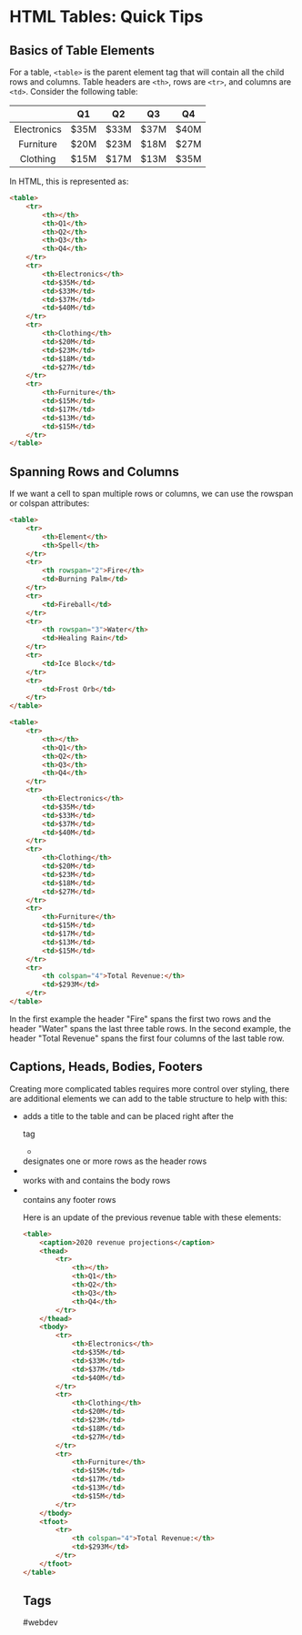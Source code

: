 # HTML Tables: Quick Tips


## Basics of Table Elements
For a table, ```<table>``` is the parent element tag that will contain all the 
child rows and columns. Table headers are ```<th>```, rows are ```<tr>```, and
columns are ```<td>```. Consider the following table:

|               |   Q1      |   Q2      |   Q3      |   Q4
|   :-:         |   -       |   -       |   -       |   -
|   Electronics |   $35M    |   $33M    |   $37M    |   $40M
|   Furniture   |   $20M    |   $23M    |   $18M    |   $27M
|   Clothing    |   $15M    |   $17M    |   $13M    |   $35M

In HTML, this is represented as:
```html
<table>
    <tr>
        <th></th>
        <th>Q1</th>
        <th>Q2</th>
        <th>Q3</th>
        <th>Q4</th>
    </tr>
    <tr>
        <th>Electronics</th>
        <td>$35M</td>
        <td>$33M</td>
        <td>$37M</td>
        <td>$40M</td>
    </tr>
    <tr>
        <th>Clothing</th>
        <td>$20M</td>
        <td>$23M</td>
        <td>$18M</td>
        <td>$27M</td>
    </tr>
    <tr>
        <th>Furniture</th>
        <td>$15M</td>
        <td>$17M</td>
        <td>$13M</td>
        <td>$15M</td>
    </tr>
</table>
```

## Spanning Rows and Columns
If we want a cell to span multiple rows or columns, we  can use the rowspan or
colspan attributes:
```html
<table>
    <tr>
        <th>Element</th>
        <th>Spell</th>
    </tr>
    <tr>
        <th rowspan="2">Fire</th>
        <td>Burning Palm</td>
    </tr>
    <tr>
        <td>Fireball</td>
    </tr>
    <tr>
        <th rowspan="3">Water</th>
        <td>Healing Rain</td>
    </tr>
    <tr>
        <td>Ice Block</td>
    </tr>
    <tr>
        <td>Frost Orb</td>
    </tr>
</table>
```
```html
<table>
    <tr>
        <th></th>
        <th>Q1</th>
        <th>Q2</th>
        <th>Q3</th>
        <th>Q4</th>
    </tr>
    <tr>
        <th>Electronics</th>
        <td>$35M</td>
        <td>$33M</td>
        <td>$37M</td>
        <td>$40M</td>
    </tr>
    <tr>
        <th>Clothing</th>
        <td>$20M</td>
        <td>$23M</td>
        <td>$18M</td>
        <td>$27M</td>
    </tr>
    <tr>
        <th>Furniture</th>
        <td>$15M</td>
        <td>$17M</td>
        <td>$13M</td>
        <td>$15M</td>
    </tr>
    <tr>
        <th colspan="4">Total Revenue:</th>
        <td>$293M</td>
    </tr>
</table>
```
In the first example the header "Fire" spans the first two rows and the header
"Water" spans the last three table rows. In the second example, the header
"Total Revenue" spans the first four columns of the last table row.


## Captions, Heads, Bodies, Footers
Creating more complicated tables requires more control over styling, there are
additional elements we can add to the table structure to help with this:
* <caption> adds a title to the table and can be placed right after the <table>
tag
* <thead> designates one or more rows as the header rows
* <tbody> works with <thead> and contains the body rows
* <tfoot> contains any footer rows

Here is an update of the previous revenue table with these elements:
```html
<table>
    <caption>2020 revenue projections</caption>
    <thead>
        <tr>
            <th></th>
            <th>Q1</th>
            <th>Q2</th>
            <th>Q3</th>
            <th>Q4</th>
        </tr>
    </thead>
    <tbody>
        <tr>
            <th>Electronics</th>
            <td>$35M</td>
            <td>$33M</td>
            <td>$37M</td>
            <td>$40M</td>
        </tr>
        <tr>
            <th>Clothing</th>
            <td>$20M</td>
            <td>$23M</td>
            <td>$18M</td>
            <td>$27M</td>
        </tr>
        <tr>
            <th>Furniture</th>
            <td>$15M</td>
            <td>$17M</td>
            <td>$13M</td>
            <td>$15M</td>
        </tr>
    </tbody>
    <tfoot>
        <tr>
            <th colspan="4">Total Revenue:</th>
            <td>$293M</td>
        </tr>
    </tfoot>
</table>
```

## Tags
#webdev
